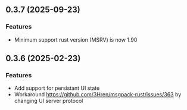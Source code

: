 ## 0.3.7 (2025-09-23)

### Features

- Minimum support rust version (MSRV) is now 1.90

## 0.3.6 (2025-02-23)

### Features

- Add support for persistant UI state
- Workaround https://github.com/3Hren/msgpack-rust/issues/363 by changing UI server protocol
